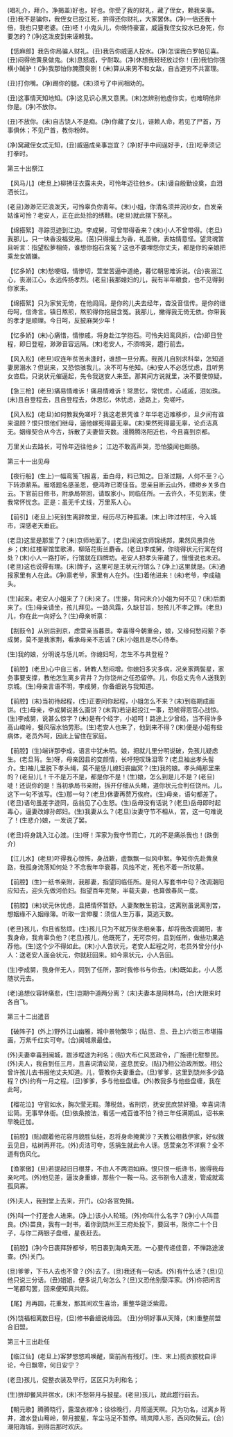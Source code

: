 <!-- { "loadSidebar": true } -->
(唱礼介，拜介。净揭盖)好也，好也。你受了我的财礼，藏了侄女，赖我亲事。(丑)我不是骗你，我侄女已投江死，拚得还你财礼，大家罢休。(净)一倍还我十倍，我也只要老婆。(丑)呸！小鬼头儿，你倚恃豪富，威逼我侄女投水已身死，你要怎的？(净)这泼皮到来诬赖我。

【恁麻郎】我告你局骗人财礼。(丑)我告你威逼人投水。(净)怎误我白罗帕见喜。(丑)闷得他黄泉做鬼。(末)息怒威，宁耐取。(净)休想我轻轻放过你！(丑)我怕你强横小贼驴！(净)我那怕你腌臜臭劄！(末)算从来男不和女敌，自古道穷不共富理。

(丑)打你嘴。(净)踢你的腿。(末)须亏了中间相劝的。

(丑)这事情天知地知。(净)这见识心黑又意黑。(末)怎辨别他虚你实，也难明他非你是。(净)不放你。

(丑)不放你。(末)自古饶人不是痴。(净)你藏了女儿，诬赖人命，若见了尸首，万事俱休；不见尸首，教你粉碎。

(净)窝藏侄女忒无知，(丑)威逼成亲事岂宜？
(净)好手中间逞好手，(丑)吃拳须记打拳时。

第三十出祭江

【风马儿】(老旦上)柳拂征衣露未央，可怜年迈往他乡。(末)谩自殷勤设奠，血泪洒长江。

(老旦)渺渺茫茫浪泼天，可怜辜负你青年。(末)小姐，你清名须并浣纱女，白发亲姑谁可怜？老安人，正在此处拾的绣鞋。(老旦)就此摆下祭礼。

【绵搭絮】寻踪觅迹到江边。李成舅，可曾带得香来？(末)小人不曾带得。(老旦)我那儿，只一块香没福受用。(苦)只得撮土为香，礼虽微，表姑情意怪。望灵魂暂且听言：指望松萝相倚，谁想你抱石含冤？这也不要埋怨你丈夫，都是你的亲娘把乘龙女婿嫌。

【忆多娇】(末)愁哽咽，情惨切，萱堂苦逼中道绝，暮忆朝思难诉说。(合)丧溺江心，丧溺江心，永远传扬孝烈。(老旦)我那媳妇的儿，我有半年粮食，也不见得到你家来。

【绵搭絮】只为家贫无倚，在他闾阎。是你的儿夫去经年，杳没音信传。是你的继母呵，信谗言。镇日熬煎，熬煎得你抱屈含冤。我那儿，撇得我无倚无依。你带我的孝才是顺理。今日呵，反披麻哭少年！

【忆多娇】(末)心痛惜，情惨戚，将身赴江学抱石。可怜夫妇鸾凤拆，(合)即日登程，即日登程，渺渺音容远隔。(末)老安人，不须啼哭，趱行前去。

【风入松】(老旦)叹连年贫苦未逢时，谁想一旦分离。我孩儿自别求科举，怎知道妻房溺水？但说来，又恐惊骇我儿，决不可与他知。(末)安人不必恁忧虑，且听男女咨启。只说状元催逼起，先令我送安人来至。那其间方说就里，决不要使惊疑。

【急三枪】(老旦)痛易情难诉！痛易情难诉！常思忆，常忧虑，心戚戚，泪如珠。(末)且自登程去，且自登程去，休思忆，休忧虑，途路上，免嗟吁。

【风入松】(老旦)如何教我免嗟吁？我这老景凭谁？年华老迈难移步，旦夕间有谁来温顾？恨只恨他们继母，逼他嫁死得最无辜。(末)果然死得最无辜，论贞洁真无。姻缘契合从今古，拆散了夫妻皆天数。漫腾腾洛阳近也，今且喜到京都。

万里关山去路长，可怜年迈往他乡；
江边不敢高声哭，恐怕猿闻也断肠。

第三十一出见母

【夜行船】(生上)一幅鸾笺飞报喜，垂白母，料已知之。日渐过期，人何不至？心下转添萦系。雁塔题名感圣恩，便鸿昨已寄佳音。思亲目断云山外，缥缈乡关多白云。下官前日修书，附承局带回，请取家小，同临任所。一去许久，不见到来，使我常怀忧念。正是：虽无千丈线，万里系人心。

【前引】(老旦上)死别生离辞故里，经历尽万种孤凄。(末上)昨过村庄，今入城市，深感老天垂庇。

(老旦)这里是那里了？(末)京师地面了。(老旦)闻说京师锦绣邦，果然风景异他乡；(末)红楼翠馆笙歌沸，柳陌花街兰麝香。(老旦)李成舅，你晓得状元行寓在何处？(末)小人一路打听，行馆就在四牌坊。老安人把孝头带藏了，慢慢说也未迟。(老旦)这也说得有理。(末)牌子，这里可是王状元行馆么？(净上)这里就是。(末)通报家里有人在此。(净)禀老爷，家里有人在外。(生)着他进来！(未)老爷，李成磕头。

(生)起来。老安人小姐来了？(未)来了。(生接，背问末介)小姐为何不见？(末)后面来了。(生)母亲请坐，孩儿拜见。一路风霜，久缺甘旨，恕孩儿不孝之罪。(老旦)儿，你在此一向好么？(生)母亲听禀：

【刮鼓令】从别后到京，虑萱亲当暮景。幸喜得今朝重会，娘，又缘何愁闷萦？李成舅，莫不是我家荆，看承母亲不志诚？(末)小姐且是尽心侍奉。

(生)我的娘，分明说与恁儿听。你媳妇呵，怎生不与共登程？

【前腔】(老旦)心中自三省，转教人愁闷增。你媳妇多灾多病，况亲家两鬓星，家务事要支撑，教他怎生离乡背井？为你饶州之任恐留停。儿，你岳丈先令人送我到京城。(生)母亲言语不明，李成舅，你备细说与我知道。

【前腔】(末)当初待起程，(生)正要问你起程，小姐怎么不来？(末)到临期成画饼。(生)母亲，李成舅说甚么画饼？(末背)若泌起投江一事，恐唬得恩官心战惊。(生)李成舅，说甚么惊字？(末)是有个经字，小姐呵！路途上少曾经，当不得许多高山峻岭，餐风宿水怕劳形。(生)老安人也来了，他到来不得？(末)便是小姐有些病体，老员外呵，因此上留住在家庭。

【前腔】(生)端详那李成，语言中犹未明。娘，把就儿里分明说破，免孩儿疑虑生。(老旦背。生)呀，母亲因县的变颜情，长吁短叹珠泪零？(老旦袖出孝头髻介。生)袖儿里脱下孝头绳，莫不是恁儿媳妇丧幽冥？(生)我的娘。孝头绳那里来的？(老旦)儿！千不是万不是，都是你不是！(生)娘，怎么到是儿不是？(老旦)唗！还说你的是！当初承局书亲附，拆开仔细从头睹，道你状元佥判任饶州。儿，这下一句不该写。(生)那一句？(老旦)休妻再赘万俟府。(生)母亲，语句都差了。(老旦)语句虽差字迹同，岳翁见了心生怒。(生)岳母没有话说？(老旦)岳母即时起毒心，逼妻改嫁孙郎妇。(生)我妻从么？(老旦)汝妻守节不相从，苦，这一句难说了！(生悲介)娘，一发说了罢。

(老旦)将身跳入江心渡。(生)呀！浑家为我守节而亡，兀的不是痛杀我也！(跌倒介)

【江儿水】(老旦)吓得我心惊怖，身战簌，虚飘飘一似风中絮。争知你先赴黄泉路，我孤身流落知何处？不念我年华衰暮，风烛不定，死也不着一所坟墓。

【前腔】(生)一纸书亲附，我那妻，指望同临任所。是何人写套书中句？改调潮阳应知去，迎头先做河伯妇。指望百年完聚，半载夫妻，也算做春风一度。

【前腔】(末)状元休忧虑，且把情怀暂舒。人妻聚散生前注，这离别虽说离别苦，想姻缘不入姻缘簿。听取一言伸覆：须信人生万事，莫逃天数。

(老旦)孩儿，你且省愁烦。(生)孩儿只为不就万俟丞相亲事，却将我改调潮阳，害我身命，我肯辜负他？(老旦)孩儿，他既死了，无可奈何，且到任所，做些功果追荐他。(生)这个少不得如此。(末)小人告状元，老安人起程之时，老员外曾分付小人：送老安人面会状元，你就赶回来。如今禀状元，小人告回。

(生)李成舅，我身伴无人，同到了任所，那时我修书与你去。(末)既如此，小人愿随状元去。

(老)追想仪容转痛悲，(生)岂期中道两分离？
(末)夫妻本是同林鸟，(合)大限来时各自飞。

第三十二出遣音

【破阵子】(外上)野外江山幽雅，城中景物繁华；(贴旦、旦、丑上)六街三市堪描画，万紫千红实可夸。(合)闽城景最佳。

(外)夫妻幸喜到闽城，跋涉程途为利名；(贴)大布仁风宽政令，广施德化慰黎民。(外)夫人，我自到任三月，且喜词清讼简，盗息民安。(贴)乃相公治政所致。相公曾许孩儿去书报他丈夫知道。儿，管教你夫妻重会。(旦)爹爹，这里到饶州多少路程？(外)约有一月之程。(旦)爹爹，多与他些盘缠。(外)教我多与他些盘缠，我在此呵，

【榴花泣】守官如水，胸次莹无瑕。薄税敛。省刑罚，抚安民庶禁奸猾。幸喜词清讼简。无事早休衙。(旦)依条按法，看惩一戒百谁不怕？待三年任满期瓜，诏书来早晚迁加。

【前腔】(贴)觑着他花容月貌胜仙娃，忍将身命掩黄沙？天教公相救伊家，好似拨云见日，枯树再开花。(外)贞洁可夸，恁捐生就此令人讶。恁萱亲怎不详察？全不道有伤风化。

【渔家傲】(旦)若提起旧日根芽，不由人不两泪如麻。恨只恨一纸谗书，搬得我母亲叱咤。(外)他见差，逼汝身重嫁，那些个一鞍一马。这书劄令人遣发，管成就鸾孤凤寡。

(外)夫人，我到堂上去来，开门。(众)各官免揖。

(外)叫一个打差舍人进来。(净上)该小人轮班。(外)你叫什么名字？(净)小人叫苗良。(外)苗良，我有一封书，着你到饶州王三府处投下，要回书，限你二十个日子，与你二两银子盘缠，星夜赶去。

【前腔】(净)今日裹拜辞都爷，明日裹到海角天涯。一心要传递佳音，不惮路途波查。(外)关门。

(旦)爹爹，下书人去也不曾？(外)去了。(旦)我还有一句话。(外)有什么话？(旦)见他只说三分话。(丑)姐姐，便多说几句怎么？(旦)又恐他别娶浑家。(外)你把闲言一笔都勾罢，回来便知真共假。

【尾】月再圆，花重发，那其间欢生喜洽，重整华筵泛紫霞。

(外)饶福相离数日程，(旦)修书备细说缘因。
(丑)分明好事从天降，(末)重整前盟合旧盟。

第三十三出赴任

【临江仙】(老旦上)客梦悠悠鸡唤醒，窗前尚有残灯。(生、末上)揽衣披枕自评论，今日飘零，何日安宁？

(老旦)孩儿，促整衣装及早行，区区只为利和名；

(生)拚却餐风并宿水，(末)不愁带月与披星。(老旦)孩儿，就此趱行前去。

【朝元歌】腾腾晓行，露湿衣襟冷；徐徐晚行，月照遥天暝。只为功名，过离乡背井，渡水登山蓦岭，带月披星，车尘马足不暂停。晴岚障人形，西风吹鬓云。(合)潮阳海城，到得后那时欢庆。

